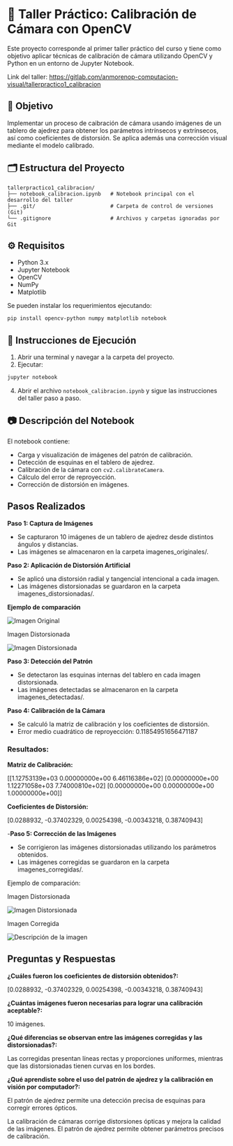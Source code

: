 # 📸 Taller Práctico: Calibración de Cámara con OpenCV

Este proyecto corresponde al primer taller práctico del curso y tiene como objetivo aplicar técnicas de calibración de cámara utilizando OpenCV y Python en un entorno de Jupyter Notebook.

Link del taller: https://gitlab.com/anmorenop-computacion-visual/tallerpractico1_calibracion

## 🎯 Objetivo

Implementar un proceso de caibración de cámara usando imágenes de un tablero de ajedrez para obtener los parámetros intrínsecos y extrínsecos, así como coeficientes de distorsión. Se aplica además una corrección visual mediante el modelo calibrado.

## 🗂 Estructura del Proyecto

```
tallerpractico1_calibracion/
├── notebook_calibracion.ipynb   # Notebook principal con el desarrollo del taller
├── .git/                        # Carpeta de control de versiones (Git)
└── .gitignore                   # Archivos y carpetas ignoradas por Git
```

## ⚙️ Requisitos

- Python 3.x
- Jupyter Notebook
- OpenCV
- NumPy
- Matplotlib

Se pueden instalar los requerimientos ejecutando:

```bash
pip install opencv-python numpy matplotlib notebook
```

## 🚀 Instrucciones de Ejecución

1. Abrir una terminal y navegar a la carpeta del proyecto.
2. Ejecutar:

```bash
jupyter notebook
```

4. Abrir el archivo `notebook_calibracion.ipynb` y sigue las instrucciones del taller paso a paso.

## 📷 Descripción del Notebook

El notebook contiene:

- Carga y visualización de imágenes del patrón de calibración.
- Detección de esquinas en el tablero de ajedrez.
- Calibración de la cámara con `cv2.calibrateCamera`.
- Cálculo del error de reproyección.
- Corrección de distorsión en imágenes.

## Pasos Realizados

**Paso 1: Captura de Imágenes**
- Se capturaron 10 imágenes de un tablero de ajedrez desde distintos ángulos y distancias.
- Las imágenes se almacenaron en la carpeta imagenes_originales/.

**Paso 2: Aplicación de Distorsión Artificial**
- Se aplicó una distorsión radial y tangencial intencional a cada imagen.
- Las imágenes distorsionadas se guardaron en la carpeta imagenes_distorsionadas/.

**Ejemplo de comparación**

![Imagen Original](1.jpeg)

Imagen Distorsionada

![Imagen Distorsionada](1distorsionada.jpeg)

**Paso 3: Detección del Patrón**

- Se detectaron las esquinas internas del tablero en cada imagen distorsionada.
- Las imágenes detectadas se almacenaron en la carpeta imagenes_detectadas/.

**Paso 4: Calibración de la Cámara**

- Se calculó la matriz de calibración y los coeficientes de distorsión.
- Error medio cuadrático de reproyección: 0.11854951656471187

### Resultados:

**Matriz de Calibración:**

[[1.12753139e+03 0.00000000e+00 6.46116386e+02]
[0.00000000e+00 1.12271058e+03 7.74000810e+02]
[0.00000000e+00 0.00000000e+00 1.00000000e+00]]

**Coeficientes de Distorsión:**

[0.0288932, -0.37402329, 0.00254398, -0.00343218, 0.38740943]
    
-**Paso 5: Corrección de las Imágenes**
- Se corrigieron las imágenes distorsionadas utilizando los parámetros obtenidos.
- Las imágenes corregidas se guardaron en la carpeta imagenes_corregidas/.

Ejemplo de comparación:

Imagen Distorsionada

![Imagen Distorsionada](1distorsionada.jpeg)

Imagen Corregida

![Descripción de la imagen](1corregida.jpeg)

## Preguntas y Respuestas

**¿Cuáles fueron los coeficientes de distorsión obtenidos?:**
 
 [0.0288932, -0.37402329, 0.00254398, -0.00343218, 0.38740943]

**¿Cuántas imágenes fueron necesarias para lograr una calibración aceptable?:**

10 imágenes.

**¿Qué diferencias se observan entre las imágenes corregidas y las distorsionadas?:** 

Las corregidas presentan líneas rectas y proporciones uniformes, mientras que las distorsionadas tienen curvas en los bordes.

**¿Qué aprendiste sobre el uso del patrón de ajedrez y la calibración en visión por computador?:** 

El patrón de ajedrez permite una detección precisa de esquinas para corregir errores ópticos.

La calibración de cámaras corrige distorsiones ópticas y mejora la calidad de las imágenes. El patrón de ajedrez permite obtener parámetros precisos de calibración.
